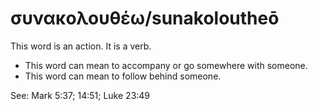 # συνακολουθέω/sunakoloutheō
This word is an action. It is a verb.

* This word can mean to accompany or go somewhere with someone.
* This word can mean to follow behind someone.

See: Mark 5:37; 14:51; Luke 23:49
